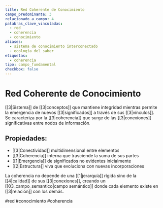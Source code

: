 ```yaml
---
title: Red Coherente de Conocimiento
campo_predominante: 3
relacionado_a_campo: 4
palabras_clave_vinculadas:
  - red
  - coherencia
  - conocimiento
aliases:
  - sistema de conocimiento interconectado
  - ecología del saber
etiquetas:
  - coherencia
tipo: campo_fundamental
checkbox: false
---
```

# Red Coherente de Conocimiento

[[3|Sistema]] de [[3|conceptos]] que mantiene integridad mientras permite la emergencia de nuevos [[3|significados]] a través de sus [[3|vínculos]]. Se caracteriza por la [[3|coherencia]] que surge de las [[3|conexiones]] significativas entre nodos de información.

## Propiedades:

- [[3|Conectividad]] multidimensional entre elementos
- [[3|Coherencia]] interna que trasciende la suma de sus partes
- [[1|Emergencia]] de significados no evidentes inicialmente
- [[2|Estructura]] viva que evoluciona con nuevas incorporaciones

La coherencia no depende de una [[1|jerarquía]] rígida sino de la [[4|calidad]] de sus [[3|conexiones]], creando un [[03_campo_semantico|campo semántico]] donde cada elemento existe en [[3|relación]] con los demás.

#red #conocimiento #coherencia

